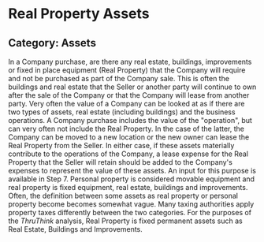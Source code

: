 # Real Property Assets
## Category: Assets
In a Company purchase, are there any real estate, buildings, improvements or fixed in place equipment (Real Property) that the Company will require and not be purchased as part of the Company sale. This is often the buildings and real estate that the Seller or another party will continue to own after the sale of the Company or that the Company will lease from another party.
Very often the value of a Company can be looked at as if there are two types of assets, real estate (including buildings) and the business operations.
A Company purchase includes the value of the "operation", but can very often not include the Real Property. In the case of the latter, the Company can be moved to a new location or the new owner can lease the Real Property from the Seller.
In either case, if these assets materially contribute to the operations of the Company, a lease expense for the Real Property that the Seller will retain should be added to the Company's expenses to represent the value of these assets. An input for this purpose is available in Step 7.
Personal property is considered movable equipment and real property is fixed equipment, real estate, buildings and improvements.
Often, the definition between some assets as real property or personal property become becomes somewhat vague. Many taxing authorities apply property taxes differently between the two categories.
For the purposes of the *ThruThink* analysis, Real Property is fixed permanent assets such as Real Estate, Buildings and Improvements.
